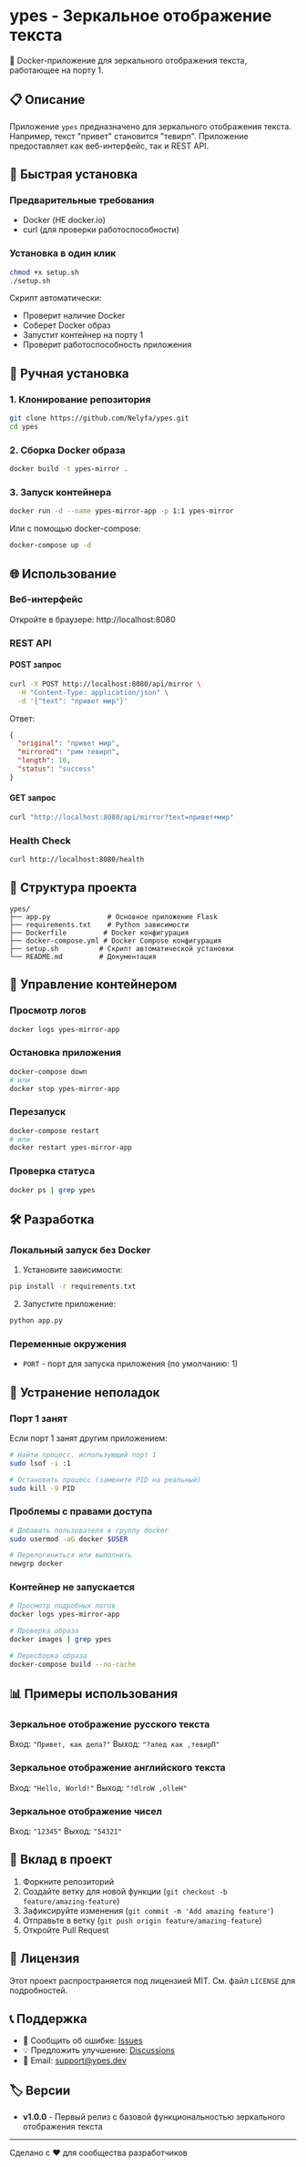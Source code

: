 # ypes - Зеркальное отображение текста

🔄 Docker-приложение для зеркального отображения текста, работающее на порту 1.

## 📋 Описание

Приложение `ypes` предназначено для зеркального отображения текста. Например, текст "привет" становится "тевирп". Приложение предоставляет как веб-интерфейс, так и REST API.

## 🚀 Быстрая установка

### Предварительные требования

- Docker (НЕ docker.io)
- curl (для проверки работоспособности)

### Установка в один клик

```bash
chmod +x setup.sh
./setup.sh
```

Скрипт автоматически:
- Проверит наличие Docker
- Соберет Docker образ
- Запустит контейнер на порту 1
- Проверит работоспособность приложения

## 🔧 Ручная установка

### 1. Клонирование репозитория

```bash
git clone https://github.com/Nelyfa/ypes.git
cd ypes
```

### 2. Сборка Docker образа

```bash
docker build -t ypes-mirror .
```

### 3. Запуск контейнера

```bash
docker run -d --name ypes-mirror-app -p 1:1 ypes-mirror
```

Или с помощью docker-compose:

```bash
docker-compose up -d
```

## 🌐 Использование

### Веб-интерфейс

Откройте в браузере: http://localhost:8080

### REST API

#### POST запрос

```bash
curl -X POST http://localhost:8080/api/mirror \
  -H "Content-Type: application/json" \
  -d '{"text": "привет мир"}'
```

Ответ:
```json
{
  "original": "привет мир",
  "mirrored": "рим тевирп",
  "length": 10,
  "status": "success"
}
```

#### GET запрос

```bash
curl "http://localhost:8080/api/mirror?text=привет+мир"
```

### Health Check

```bash
curl http://localhost:8080/health
```

## 📁 Структура проекта

```
ypes/
├── app.py              # Основное приложение Flask
├── requirements.txt    # Python зависимости
├── Dockerfile         # Docker конфигурация
├── docker-compose.yml # Docker Compose конфигурация
├── setup.sh          # Скрипт автоматической установки
└── README.md         # Документация
```

## 🔧 Управление контейнером

### Просмотр логов

```bash
docker logs ypes-mirror-app
```

### Остановка приложения

```bash
docker-compose down
# или
docker stop ypes-mirror-app
```

### Перезапуск

```bash
docker-compose restart
# или
docker restart ypes-mirror-app
```

### Проверка статуса

```bash
docker ps | grep ypes
```

## 🛠️ Разработка

### Локальный запуск без Docker

1. Установите зависимости:
```bash
pip install -r requirements.txt
```

2. Запустите приложение:
```bash
python app.py
```

### Переменные окружения

- `PORT` - порт для запуска приложения (по умолчанию: 1)

## 🐛 Устранение неполадок

### Порт 1 занят

Если порт 1 занят другим приложением:

```bash
# Найти процесс, использующий порт 1
sudo lsof -i :1

# Остановить процесс (замените PID на реальный)
sudo kill -9 PID
```

### Проблемы с правами доступа

```bash
# Добавить пользователя в группу docker
sudo usermod -aG docker $USER

# Перелогиниться или выполнить
newgrp docker
```

### Контейнер не запускается

```bash
# Просмотр подробных логов
docker logs ypes-mirror-app

# Проверка образа
docker images | grep ypes

# Пересборка образа
docker-compose build --no-cache
```

## 📊 Примеры использования

### Зеркальное отображение русского текста

Вход: `"Привет, как дела?"`
Выход: `"?алед как ,тевирП"`

### Зеркальное отображение английского текста

Вход: `"Hello, World!"`
Выход: `"!dlroW ,olleH"`

### Зеркальное отображение чисел

Вход: `"12345"`
Выход: `"54321"`

## 🤝 Вклад в проект

1. Форкните репозиторий
2. Создайте ветку для новой функции (`git checkout -b feature/amazing-feature`)
3. Зафиксируйте изменения (`git commit -m 'Add amazing feature'`)
4. Отправьте в ветку (`git push origin feature/amazing-feature`)
5. Откройте Pull Request

## 📄 Лицензия

Этот проект распространяется под лицензией MIT. См. файл `LICENSE` для подробностей.

## 📞 Поддержка

- 🐛 Сообщить об ошибке: [Issues](https://github.com/Nelyfa/ypes/issues)
- 💡 Предложить улучшение: [Discussions](https://github.com/Nelyfa/ypes/discussions)
- 📧 Email: support@ypes.dev

## 🏷️ Версии

- **v1.0.0** - Первый релиз с базовой функциональностью зеркального отображения текста

---

Сделано с ❤️ для сообщества разработчиков